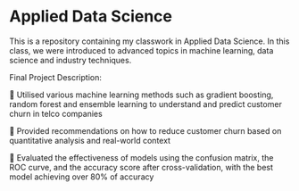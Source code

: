 # Applied Data Science
This is a repository containing my classwork in Applied Data Science. In this class, we were introduced to advanced topics in machine learning, data science and industry techniques.


Final Project Description:

 Utilised various machine learning methods such as gradient boosting, random forest and ensemble learning to understand and predict customer churn in telco companies

 Provided recommendations on how to reduce customer churn based on quantitative analysis and real-world context

 Evaluated the effectiveness of models using the confusion matrix, the ROC curve, and the accuracy score after cross-validation,
with the best model achieving over 80% of accuracy
